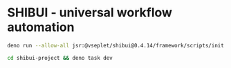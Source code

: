 # SHIBUI - universal workflow automation

```sh
deno run --allow-all jsr:@vseplet/shibui@0.4.14/framework/scripts/init
```

```sh
cd shibui-project && deno task dev
```
